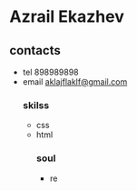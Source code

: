 # Azrail Ekazhev
## contacts
* tel 898989898
* email aklajflaklf@gmail.com
  ### skilss
  * css
  * html
    ### soul
    + re
    
